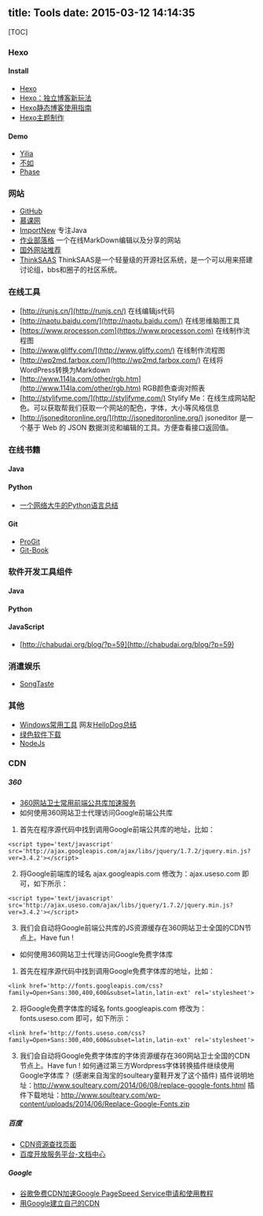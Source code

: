 title: Tools
date: 2015-03-12 14:14:35
---
[TOC]
### Hexo

#### Install
* [Hexo](http://hexo.io)
* [Hexo：独立博客新玩法](http://www.aips.me/hexo-independent-blog-new-ways.html)
* [Hexo静态博客使用指南](http://www.thinksaas.cn/group/topic/351118/)
* [Hexo主题制作](http://my.oschina.net/youxiachai/blog/121659)

#### Demo
* [Yilia](http://litten.github.io/2014/08/31/hexo-theme-yilia/)
* [不如](http://ibruce.info/2013/11/22/hexo-your-blog/)
* [Phase](http://zespia.tw/blog/2012/12/07/hexo-theme-phase/)


### 网站
* [GitHub](https://github.com/)
* [慕课网](http://www.imooc.com/)
* [ImportNew](http://www.importnew.com/) 专注Java
* [作业部落格](https://www.zybuluo.com/mdeditor) 一个在线MarkDown编辑以及分享的网站
* [国外网站推荐](http://www.egouz.com/)
* [ThinkSAAS](http://www.thinksaas.cn/) ThinkSAAS是一个轻量级的开源社区系统，是一个可以用来搭建讨论组，bbs和圈子的社区系统。

### 在线工具
* [http://runjs.cn/](http://runjs.cn/) 在线编辑js代码
* [http://naotu.baidu.com/](http://naotu.baidu.com/) 在线思维脑图工具
* [https://www.processon.com](https://www.processon.com) 在线制作流程图
* [http://www.gliffy.com/](http://www.gliffy.com/) 在线制作流程图
* [http://wp2md.farbox.com/](http://wp2md.farbox.com/) 在线将WordPress转换为Markdown
* [http://www.114la.com/other/rgb.htm](http://www.114la.com/other/rgb.htm) RGB颜色查询对照表
* [http://stylifyme.com/](http://stylifyme.com/) Stylify Me：在线生成网站配色。可以获取帮我们获取一个网站的配色，字体，大小等风格信息
* [http://jsoneditoronline.org/](http://jsoneditoronline.org/) jsoneditor 是一个基于 Web 的 JSON 数据浏览和编辑的工具。方便查看接口返回值。

### 在线书籍

#### Java

#### Python
* [一个网络大牛的Python语言总结](http://www.crifan.com/files/doc/docbook/python_summary/release/html/python_summary.html#run_py_in_cmd)

#### Git
* [ProGit](https://progit.org/)
* [Git-Book](http://git-scm.com/book/zh/v1)

### 软件开发工具组件

#### Java

#### Python

#### JavaScript
* [http://chabudai.org/blog/?p=59](http://chabudai.org/blog/?p=59)

### 消遣娱乐
* [SongTaste](http://www.songtaste.com/)

### 其他
* [Windows常用工具](http://wsgzao.github.io/post/windows/) 网友[HelloDog总结](http://wsgzao.github.io/about/)
* [绿色软件下载](http://www.portablesoft.org/)
* [NodeJs](http://nodejs.org/dist/v0.10.36/node-v0.10.36.tar.gz)

### CDN
##### 360
* [360网站卫士常用前端公共库加速服务](http://libs.useso.com/js.php)
* 如何使用360网站卫士代理访问Google前端公共库
1. 首先在程序源代码中找到调用Google前端公共库的地址，比如：
```
<script type='text/javascript' src='http://ajax.googleapis.com/ajax/libs/jquery/1.7.2/jquery.min.js?ver=3.4.2'></script>
```
2. 将Google前端库的域名 ajax.googleapis.com 修改为：ajax.useso.com 即可，如下所示：
```
<script type='text/javascript' src='http://ajax.useso.com/ajax/libs/jquery/1.7.2/jquery.min.js?ver=3.4.2'></script>
```
3. 我们会自动将Google前端公共库的JS资源缓存在360网站卫士全国的CDN节点上。Have fun !

* 如何使用360网站卫士代理访问Google免费字体库
1. 首先在程序源代码中找到调用Google免费字体库的地址，比如：
```
<link href='http://fonts.googleapis.com/css?family=Open+Sans:300,400,600&subset=latin,latin-ext' rel='stylesheet'>
```
2. 将Google免费字体库的域名 fonts.googleapis.com 修改为：fonts.useso.com 即可，如下所示：
```
<link href='http://fonts.useso.com/css?family=Open+Sans:300,400,600&subset=latin,latin-ext' rel='stylesheet'>
```
3. 我们会自动将Google免费字体库的字体资源缓存在360网站卫士全国的CDN节点上。Have fun ! 
如何通过第三方Wordpress字体转换插件继续使用Google字体库？
(感谢来自淘宝的soulteary童鞋开发了这个插件)
插件说明地址：<http://www.soulteary.com/2014/06/08/replace-google-fonts.html>
插件下载地址：<http://www.soulteary.com/wp-content/uploads/2014/06/Replace-Google-Fonts.zip>

##### 百度
* [CDN资源查找页面](http://developer.baidu.com/wiki/index.php?title=docs/cplat/libs)
* [百度开放服务平台-文档中心](http://developer.baidu.com/wiki/index.php?title=docs)

##### Google
* [谷歌免费CDN加速Google PageSpeed Service申请和使用教程](http://www.freehao123.com/google-pagespeed-service/)
* [用Google建立自己的CDN](http://blog.b3inside.com/essay/build-your-cdn-with-google-app-engine/)

